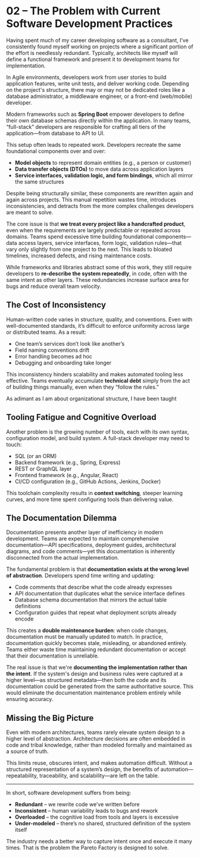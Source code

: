 # 02 – The Problem with Current Software Development Practices

Having spent much of my career developing software as a consultant, I’ve consistently found myself working on projects where a significant portion of the effort is needlessly redundant. Typically, architects like myself will define a functional framework and present it to development teams for implementation.

In Agile environments, developers work from user stories to build application features, write unit tests, and deliver working code. Depending on the project's structure, there may or may not be dedicated roles like a database administrator, a middleware engineer, or a front-end (web/mobile) developer.

Modern frameworks such as **Spring Boot** empower developers to define their own database schemas directly within the application. In many teams, “full-stack” developers are responsible for crafting all tiers of the application—from database to API to UI.

This setup often leads to repeated work. Developers recreate the same foundational components over and over:  
- **Model objects** to represent domain entities (e.g., a person or customer)  
- **Data transfer objects (DTOs)** to move data across application layers  
- **Service interfaces, validation logic, and form bindings**, which all mirror the same structures  

Despite being structurally similar, these components are rewritten again and again across projects. This manual repetition wastes time, introduces inconsistencies, and detracts from the more complex challenges developers are meant to solve.

The core issue is that **we treat every project like a handcrafted product**, even when the requirements are largely predictable or repeated across domains. Teams spend excessive time building foundational components—data access layers, service interfaces, form logic, validation rules—that vary only slightly from one project to the next. This leads to bloated timelines, increased defects, and rising maintenance costs.

While frameworks and libraries abstract some of this work, they still require developers to **re-describe the system repeatedly**, in code, often with the same intent as other layers. These redundancies increase surface area for bugs and reduce overall team velocity.

## The Cost of Inconsistency

Human-written code varies in structure, quality, and conventions. Even with well-documented standards, it’s difficult to enforce uniformity across large or distributed teams. As a result:

- One team’s services don’t look like another’s  
- Field naming conventions drift  
- Error handling becomes ad hoc  
- Debugging and onboarding take longer  

This inconsistency hinders scalability and makes automated tooling less effective. Teams eventually accumulate **technical debt** simply from the act of building things manually, even when they “follow the rules.”

As adimant as I am about organizational structure, I have been taught 

## Tooling Fatigue and Cognitive Overload

Another problem is the growing number of tools, each with its own syntax, configuration model, and build system. A full-stack developer may need to touch:

- SQL (or an ORM)  
- Backend framework (e.g., Spring, Express)  
- REST or GraphQL layer  
- Frontend framework (e.g., Angular, React)  
- CI/CD configuration (e.g., GitHub Actions, Jenkins, Docker)  

This toolchain complexity results in **context switching**, steeper learning curves, and more time spent configuring tools than delivering value.

## The Documentation Dilemma

Documentation presents another layer of inefficiency in modern development. Teams are expected to maintain comprehensive documentation—API specifications, deployment guides, architectural diagrams, and code comments—yet this documentation is inherently disconnected from the actual implementation.

The fundamental problem is that **documentation exists at the wrong level of abstraction**. Developers spend time writing and updating:

- Code comments that describe what the code already expresses
- API documentation that duplicates what the service interface defines
- Database schema documentation that mirrors the actual table definitions
- Configuration guides that repeat what deployment scripts already encode

This creates a **double maintenance burden**: when code changes, documentation must be manually updated to match. In practice, documentation quickly becomes stale, misleading, or abandoned entirely. Teams either waste time maintaining redundant documentation or accept that their documentation is unreliable.

The real issue is that we're **documenting the implementation rather than the intent**. If the system's design and business rules were captured at a higher level—as structured metadata—then both the code and its documentation could be generated from the same authoritative source. This would eliminate the documentation maintenance problem entirely while ensuring accuracy.

## Missing the Big Picture

Even with modern architectures, teams rarely elevate system design to a higher level of abstraction. Architecture decisions are often embedded in code and tribal knowledge, rather than modeled formally and maintained as a source of truth.

This limits reuse, obscures intent, and makes automation difficult. Without a structured representation of a system’s design, the benefits of automation—repeatability, traceability, and scalability—are left on the table.

---

In short, software development suffers from being:

- **Redundant** – we rewrite code we’ve written before  
- **Inconsistent** – human variability leads to bugs and rework  
- **Overloaded** – the cognitive load from tools and layers is excessive  
- **Under-modeled** – there’s no shared, structured definition of the system itself  

The industry needs a better way to capture intent once and execute it many times. That is the problem the Pareto Factory is designed to solve.
